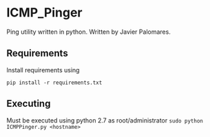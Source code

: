 # ICMP_Pinger
Ping utility written in python.
Written by Javier Palomares.

## Requirements
Install requirements using

`pip install -r requirements.txt`

## Executing

Must be executed using python 2.7 as root/administrator
`sudo python ICMPPinger.py <hostname>`
